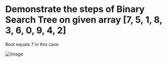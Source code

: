 # Demonstrate the steps of Binary Search Tree on given array [7, 5, 1, 8, 3, 6, 0, 9, 4, 2]

Root equals 7 in this case

![image](https://user-images.githubusercontent.com/47229478/156732691-273352f9-c895-4f55-95e7-ddb7769e3999.png)




